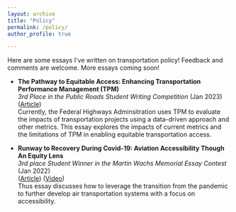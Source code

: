 ```yaml
---
layout: archive
title: "Policy"
permalink: /policy/
author_profile: true

---
```


Here are some essays I've written on transportation policy! Feedback and comments are welcome. More essays coming soon!

- **The Pathway to Equitable Access: Enhancing Transportation Performance Management (TPM)**  \
_3rd Place in the Public Roads Student Writing Competition_ (Jan 2023) \
([Article](https://highways.dot.gov/public-roads/winter-2024/03 "Article")) \
Currently, the Federal Highways Adminsitration uses TPM to evaluate the impacts of transportation projects using a data-driven approach and other metrics. This essay explores the impacts of current metrics and the limitations of TPM in enabling equitable transportation access.

- **Runway to Recovery During Covid-19: Aviation Accessibility Though An Equity Lens** \
_3rd place Student Winner in the Martin Wachs Memorial Essay Contest_ (Jan 2022) \
([Article](/files/eno_essay.pdf "Article")) ([Video](https://www.youtube.com/watch?v=CT5SYFbk3PY "Video")) \
Thus essay discusses how to leverage the transition from the pandemic to further develop air transportation systems with a focus on accessibility.